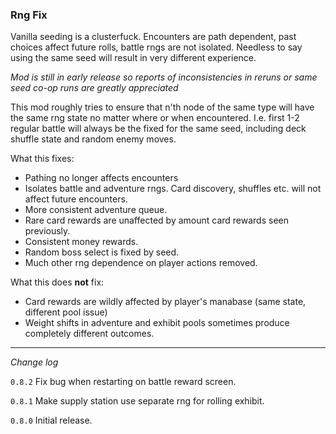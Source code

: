 ### Rng Fix

Vanilla seeding is a clusterfuck. Encounters are path dependent, past choices affect future rolls, battle rngs are not isolated. Needless to say using the same seed will result in very different experience.

*Mod is still in early release so reports of inconsistencies in reruns or same seed co-op runs are greatly appreciated*

This mod roughly tries to ensure that n'th node of the same type will have the same rng state no matter where or when encountered. I.e. first 1-2 regular battle will always be the fixed for the same seed, including deck shuffle state and random enemy moves. 

What this fixes:
- Pathing no longer affects encounters
- Isolates battle and adventure rngs. Card discovery, shuffles etc. will not affect future encounters.
- More consistent adventure queue.
- Rare card rewards are unaffected by amount card rewards seen previously.
- Consistent money rewards.
- Random boss select is fixed by seed.
- Much other rng dependence on player actions removed.


What this does **not** fix:
- Card rewards are wildly affected by player's manabase (same state, different pool issue)
- Weight shifts in adventure and exhibit pools sometimes produce completely different outcomes.


---
*Change log*

`0.8.2` Fix bug when restarting on battle reward screen.

`0.8.1` Make supply station use separate rng for rolling exhibit.

`0.8.0` Initial release.
